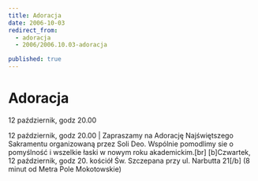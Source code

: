 ```yaml
---
title: Adoracja
date: 2006-10-03
redirect_from: 
  - adoracja
  - 2006/2006.10.03-adoracja

published: true
---
```




# Adoracja

<time>12 październik, godz 20.00</time>

12 październik, godz 20.00 | Zapraszamy na Adorację Najświętszego Sakramentu organizowaną przez Soli Deo. Wspólnie pomodlimy sie o pomyślność i wszelkie łaski w nowym roku akademickim.[br] [b]Czwartek, 12 październik, godz 20. kościół Św. Szczepana przy ul. Narbutta 21[/b] (8 minut od Metra Pole Mokotowskie)

<!--CONTENT FROM OLD SERVER (jos before 2013): 12 październik, godz 20.00 | Zapraszamy na Adorację Najświętszego Sakramentu organizowaną przez Soli Deo. Wspólnie pomodlimy sie o pomyślność i wszelkie łaski w nowym roku akademickim.[br] [b]Czwartek, 12 październik, godz 20. kościół Św. Szczepana przy ul. Narbutta 21[/b] (8 minut od Metra Pole Mokotowskie)
-->

<!--{{json:{"created_date":"2006-10-03 13:35:54","publish_down":"0000-00-00 00:00:00","id":"382"}}}-->